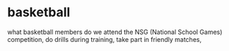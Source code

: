 # basketball
what basketball members do
we attend the NSG (National School Games) competition, 
do drills during training,
take part in friendly matches,
